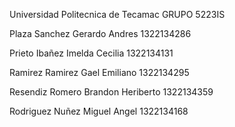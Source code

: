 Universidad Politecnica de Tecamac
GRUPO 5223IS

Plaza Sanchez Gerardo Andres
1322134286

Prieto Ibañez Imelda Cecilia
1322134131

Ramirez Ramirez Gael Emiliano
1322134295

Resendiz Romero Brandon Heriberto
1322134359

Rodriguez Nuñez Miguel Angel
1322134168

